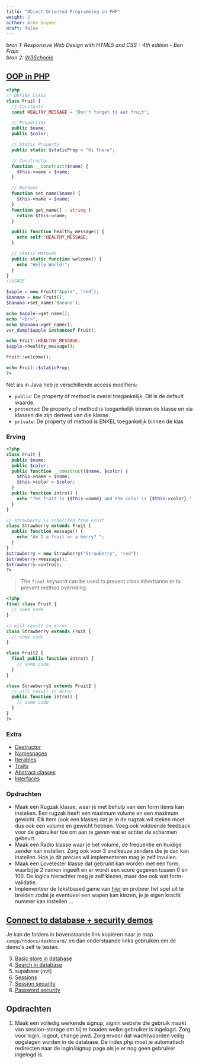 ```yaml
---
title: "Object Oriented Programming in PHP"
weight: 2
author: Arne Duyver
draft: false
---
```


_bron 1: Responsive Web Design with HTML5 and CSS - 4th edition - Ben Frain_</br>
_bron 2: [W3Schools](https://www.w3schools.com/php/default.asp)_


## [OOP in PHP](https://www.w3schools.com/php/php_oop_classes_objects.asp)

```php
<?php
// DEFINE CLASS
class Fruit {
  // Constants
  const HEALTHY_MESSAGE = "Don't forget to eat fruit";

  // Properties
  public $name;
  public $color;

  // Static Property
  public static $staticProp = "Hi there";

  // Constructor
  function __construct($name) {
    $this->name = $name;
  }

  // Methods
  function set_name($name) {
    $this->name = $name;
  }
  function get_name() : string {
    return $this->name;
  }

  public function healthy_message() {
    echo self::HEALTHY_MESSAGE;
  }

  // Static Methods
  public static function welcome() {
    echo "Hello World!";
  }
}
//USAGE

$apple = new Fruit("Apple", "red");
$banana = new Fruit();
$banana->set_name('Banana');

echo $apple->get_name();
echo "<br>";
echo $banana->get_name();
var_dump($apple instanceof Fruit);

echo Fruit::HEALTHY_MESSAGE;
$apple->healthy_message();

Fruit::welcome();

echo Fruit::$staticProp;
?>
```

Net als in Java heb je verschillende access modifiers:
- `public`: De property of method is overal toegankelijk. Dit is de default waarde.
- `protected`: De property of method is toegankelijk binnen de klasse en via klassen die zijn derived van die klasse
- `private`: De property of method is ENKEL toegankelijk binnen de klas

### Erving

```php
<?php
class Fruit {
  public $name;
  public $color;
  public function __construct($name, $color) {
    $this->name = $name;
    $this->color = $color;
  }
  public function intro() {
    echo "The fruit is {$this->name} and the color is {$this->color}.";
  }
}

// Strawberry is inherited from Fruit
class Strawberry extends Fruit {
  public function message() {
    echo "Am I a fruit or a berry? ";
  }
}
$strawberry = new Strawberry("Strawberry", "red");
$strawberry->message();
$strawberry->intro();
?>
```

> The `final` keyword can be used to prevent class inheritance or to prevent method overriding.

```php
<?php
final class Fruit {
  // some code
}

// will result in error
class Strawberry extends Fruit {
  // some code
}

class Fruit2 {
  final public function intro() {
    // some code
  }
}

class Strawberry2 extends Fruit2 {
  // will result in error
  public function intro() {
    // some code
  }
}
?>
```

### Extra

- [Destructor](https://www.w3schools.com/php/php_oop_destructor.asp)
- [Namespaces](https://www.w3schools.com/php/php_namespaces.asp)
- [Iterables](https://www.w3schools.com/php/php_iterables.asp)
- [Traits](https://www.w3schools.com/php/php_oop_traits.asp)
- [Abstract classes](https://www.w3schools.com/php/php_oop_classes_abstract.asp)
- [Interfaces](https://www.w3schools.com/php/php_oop_interfaces.asp)

### Opdrachten
- Maak een Rugzak klasse, waar je met behulp van een form items kan insteken. Een rugzak heeft een maximum volume en een maximum gewicht. Elk item (ook een klasse) dat je in de rugzak wil steken moet dus ook een volume en gewicht hebben. Voeg ook voldoende feedback voor de gebruiker toe om aan te geven wat er achter de schermen gebeurt.
- Maak een Radio klasse waar je het volume, de frequentie en huidige zender kan instellen. Zorg ook voor 3 snelkeuze zenders die je dan kan instellen. Hoe je dit precies wil implementeren mag je zelf invullen.
- Maak een Lovetester klasse dat gebruikt kan worden met een form, waarbij je 2 namen ingeeft en er wordt een score gegeven tussen 0 en 100. De logica hierachter mag je zelf kiezen, maar doe ook wat form-validatie.
- Implementeer de tekstbased game van [hier](https://github.com/ArneDuyver/ses-monstergame-java-start) en probeer het spel uit te breiden zodat je eventueel een wapen kan kiezen, je je eigen kracht nummer kan instellen ...

## [Connect to database + security demos](https://github.com/KULeuven-Diepenbeek/fsweb-demos-exercises-student/tree/main/11_backend_php-demos)

Je kan de folders in bovenstaande link kopiëren naar je map `xampp/htdocs/dashboard/` en dan onderstaande links gebruiken om de demo's zelf te testen.

3. [Basic store in database](http://localhost/dashboard/backend_php-demo3/)
4. [Search in database](http://localhost/dashboard/backend_php-demo4/) 
5. supabase (nvt)
6. [Sessions](http://localhost/dashboard/backend_php-demo6/) 
7. [Session security](http://localhost/dashboard/backend_php-demo7/) 
8. [Password security](http://localhost/dashboard/backend_php-demo8/)

## Opdrachten
1. Maak een volledig werkende signup, signin website die gebruik maakt van session-storage om bij te houden welke gebruiker is ingelogd. Zorg voor login, logout, change pwd. Zorg ervoor dat wachtwoorden veilig opgslagen worden in de database. De index.php moet je automatisch redirecten naar de login/signup page als je er nog geen gebruiker ingelogd is.